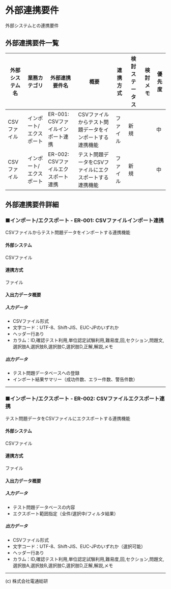 # 外部連携要件
外部システムとの連携要件

## 外部連携要件一覧
| 外部システム名 | 業務カテゴリ | 外部連携要件名 | 概要 | 連携方式 | 検討ステータス | 検討メモ | 優先度 |
| --- | --- | --- | --- | --- | --- | --- | --- |
| CSVファイル | インポート/エクスポート | ER-001: CSVファイルインポート連携 | CSVファイルからテスト問題データをインポートする連携機能 | ファイル | 新規 |  | 中 |
| CSVファイル | インポート/エクスポート | ER-002: CSVファイルエクスポート連携 | テスト問題データをCSVファイルにエクスポートする連携機能 | ファイル | 新規 |  | 中 |

## 外部連携要件詳細
### ■インポート/エクスポート - ER-001: CSVファイルインポート連携
CSVファイルからテスト問題データをインポートする連携機能

#### 外部システム
CSVファイル

#### 連携方式
ファイル

#### 入出力データ概要
##### 入力データ  
- CSVファイル形式  
- 文字コード：UTF-8、Shift-JIS、EUC-JPのいずれか  
- ヘッダー行あり  
- カラム：ID,確認テスト利用,単位認定試験利用,難易度,回,セクション,問題文,選択肢A,選択肢B,選択肢C,選択肢D,正解,解説,メモ  
  
##### 出力データ  
- テスト問題データベースへの登録  
- インポート結果サマリー（成功件数、エラー件数、警告件数）

---

### ■インポート/エクスポート - ER-002: CSVファイルエクスポート連携
テスト問題データをCSVファイルにエクスポートする連携機能

#### 外部システム
CSVファイル

#### 連携方式
ファイル

#### 入出力データ概要
##### 入力データ  
- テスト問題データベースの内容  
- エクスポート範囲指定（全件/選択中/フィルタ結果）  
  
##### 出力データ  
- CSVファイル形式  
- 文字コード：UTF-8、Shift-JIS、EUC-JPのいずれか（選択可能）  
- ヘッダー行あり  
- カラム：ID,確認テスト利用,単位認定試験利用,難易度,回,セクション,問題文,選択肢A,選択肢B,選択肢C,選択肢D,正解,解説,メモ

---
(c) 株式会社電通総研